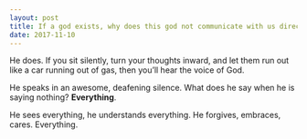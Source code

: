 ```yaml
---
layout: post
title: If a god exists, why does this god not communicate with us directly?
date: 2017-11-10
---
```


<p>He does. If you sit silently, turn your thoughts inward, and let them run out like a car running out of gas, then you’ll hear the voice of God.</p><p>He speaks in an awesome, deafening silence. What does he say when he is saying nothing? <b>Everything</b>.</p><p>He sees everything, he understands everything. He forgives, embraces, cares. Everything.</p>
